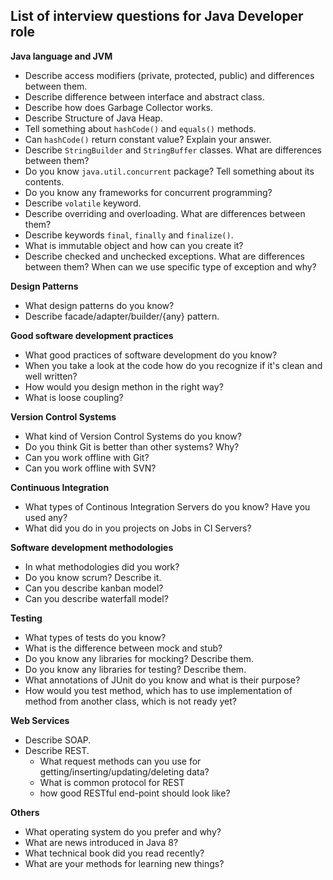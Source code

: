 List of interview questions for Java Developer role
---------------------------------------------------

**Java language and JVM**
- Describe access modifiers (private, protected, public) and differences between them.
- Describe difference between interface and abstract class.
- Describe how does Garbage Collector works.
- Describe Structure of Java Heap.
- Tell something about `hashCode()` and `equals()` methods.
- Can `hashCode()` return constant value? Explain your answer.
- Describe `StringBuilder` and `StringBuffer` classes. What are differences between them?
- Do you know `java.util.concurrent` package? Tell something about its contents.
- Do you know any frameworks for concurrent programming?
- Describe `volatile` keyword.
- Describe overriding and overloading. What are differences between them?
- Describe keywords `final`, `finally` and `finalize()`.
- What is immutable object and how can you create it?
- Describe checked and unchecked exceptions. What are differences between them? When can we use specific type of exception and why?

**Design Patterns**

- What design patterns do you know?
- Describe facade/adapter/builder/{any} pattern.

**Good software development practices**

- What good practices of software development do you know?
- When you take a look at the code how do you recognize if it's clean and well written?
- How would you design methon in the right way?
- What is loose coupling?

**Version Control Systems**
- What kind of Version Control Systems do you know?
- Do you think Git is better than other systems? Why?
- Can you work offline with Git?
- Can you work offline with SVN?

**Continuous Integration**
- What types of Continous Integration Servers do you know? Have you used any?
- What did you do in you projects on Jobs in CI Servers?

**Software development methodologies**
- In what methodologies did you work?
- Do you know scrum? Describe it.
- Can you describe kanban model?
- Can you describe waterfall model?

**Testing**
- What types of tests do you know?
- What is the difference between mock and stub?
- Do you know any libraries for mocking? Describe them.
- Do you know any libraries for testing? Describe them.
- What annotations of JUnit do you know and what is their purpose?
- How would you test method, which has to use implementation of method from another class, which is not ready yet?

**Web Services**
- Describe SOAP.
- Describe REST.
  - What request methods can you use for getting/inserting/updating/deleting data?
  - What is common protocol for REST
  - how good RESTful end-point should look like?
  
**Others**
  - What operating system do you prefer and why?
  - What are news introduced in Java 8?
  - What technical book did you read recently?
  - What are your methods for learning new things?
  
